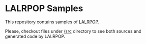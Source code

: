 # LALRPOP Samples

This repository contains samples of [LALRPOP](https://github.com/lalrpop/lalrpop).

Please, checkout files under [/src](./src) directory to see both sources and generated code by LALRPOP.
